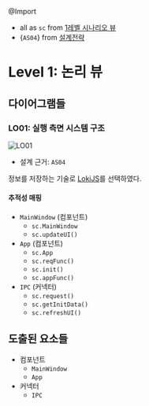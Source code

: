 @Import
* all as `sc` from [1레벨 시나리오 뷰](https://github.com/byron1st/my-workshop-doc/blob/master/doc/arch.views.1.scenario.md)
* {`AS04`} from [설계전략](https://github.com/byron1st/my-workshop-doc/blob/master/doc/arch.strategies.md)

# Level 1: 논리 뷰
## 다이어그램들
### LO01: 실행 측면 시스템 구조
![LO01](https://github.com/byron1st/my-workshop-doc/blob/master/images/logical-view-lo01-2016-08-19.png)
* 설계 근거: `AS04`

정보를 저장하는 기술로 [LokiJS](http://lokijs.org)를 선택하였다.

#### 추적성 매핑
* `MainWindow` (컴포넌트)
  * `sc.MainWindow`
  * `sc.updateUI()`
* `App` (컴포넌트)
  * `sc.App`
  * `sc.reqFunc()`
  * `sc.init()`
  * `sc.appFunc()`
* `IPC` (커넥터)
  * `sc.request()`
  * `sc.getInitData()`
  * `sc.refreshUI()`

## 도출된 요소들
* 컴포넌트
  * `MainWindow`
  * `App`
* 커넥터
  * `IPC`
